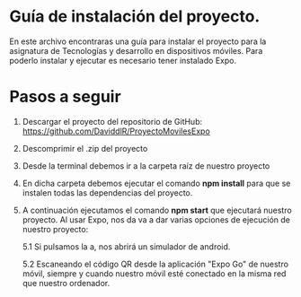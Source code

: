 # Guía de instalación del proyecto.

En este archivo encontraras una guía para instalar el proyecto para la asignatura de Tecnologías y desarrollo en dispositivos móviles. Para poderlo instalar y ejecutar es necesario tener instalado Expo.

# Pasos a seguir

1. Descargar el proyecto del repositorio de GitHub: https://github.com/DaviddlR/ProyectoMovilesExpo 
2. Descomprimir el .zip del proyecto
3. Desde la terminal debemos ir a la carpeta raíz de nuestro proyecto
4. En dicha carpeta debemos ejecutar el comando **npm install** para que se instalen todas las dependencias del proyecto.
5. A continuación ejecutamos el comando **npm start** que ejecutará nuestro proyecto. Al usar Expo, nos da va a dar varias opciones de ejecución de nuestro proyecto:
 
	5.1 Si pulsamos la a, nos abrirá un simulador de android.
	
	5.2 Escaneando el código QR desde la aplicación "Expo Go" de nuestro móvil, siempre y cuando nuestro móvil esté conectado en la misma red que nuestro ordenador. 
